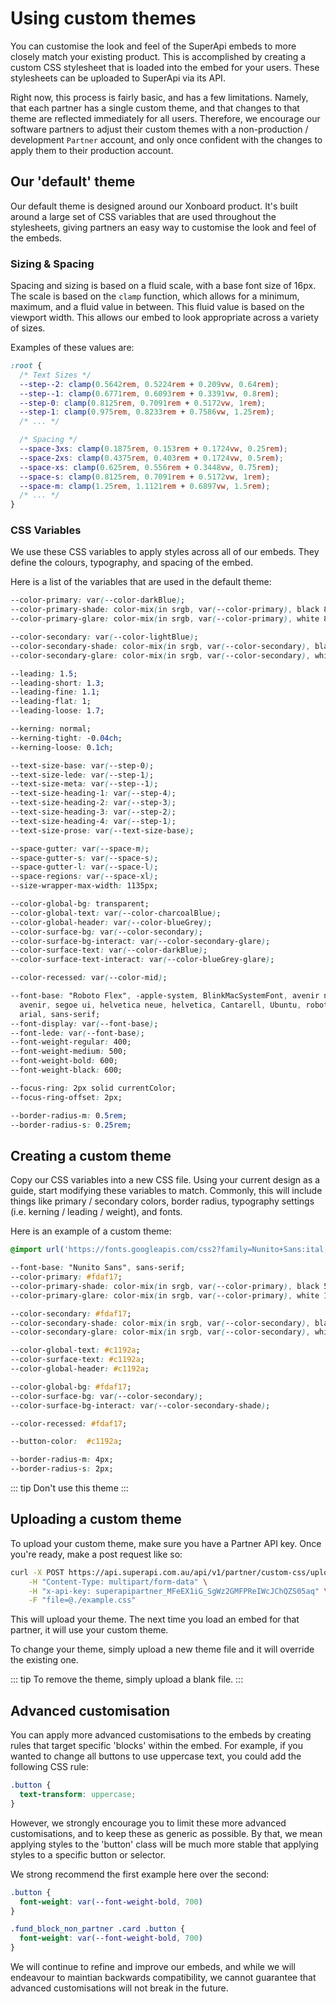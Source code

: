 # Using custom themes

You can customise the look and feel of the SuperApi embeds to more closely match your existing product. This is accomplished by creating a custom CSS stylesheet that is loaded into the embed for your users. These stylesheets can be uploaded to SuperApi via its API.

Right now, this process is fairly basic, and has a few limitations. Namely, that each partner has a single custom theme, and that changes to that theme are reflected immediately for all users. Therefore, we encourage our software partners to adjust their custom themes with a non-production / development `Partner` account, and only once confident with the changes to apply them to their production account.

## Our 'default' theme

Our default theme is designed around our Xonboard product. It's built around a large set of CSS variables that are used throughout the stylesheets, giving partners an easy way to customise the look and feel of the embeds.

### Sizing & Spacing

Spacing and sizing is based on a fluid scale, with a base font size of 16px. The scale is based on the `clamp` function, which allows for a minimum, maximum, and a fluid value in between. This fluid value is based on the viewport width. This allows our embed to look appropriate across a variety of sizes.

Examples of these values are:
```css
:root {
  /* Text Sizes */
  --step--2: clamp(0.5642rem, 0.5224rem + 0.209vw, 0.64rem);
  --step--1: clamp(0.6771rem, 0.6093rem + 0.3391vw, 0.8rem);
  --step-0: clamp(0.8125rem, 0.7091rem + 0.5172vw, 1rem);
  --step-1: clamp(0.975rem, 0.8233rem + 0.7586vw, 1.25rem);
  /* ... */

  /* Spacing */
  --space-3xs: clamp(0.1875rem, 0.153rem + 0.1724vw, 0.25rem);
  --space-2xs: clamp(0.4375rem, 0.403rem + 0.1724vw, 0.5rem);
  --space-xs: clamp(0.625rem, 0.556rem + 0.3448vw, 0.75rem);
  --space-s: clamp(0.8125rem, 0.7091rem + 0.5172vw, 1rem);
  --space-m: clamp(1.25rem, 1.1121rem + 0.6897vw, 1.5rem);
  /* ... */
}
```

### CSS Variables

We use these CSS variables to apply styles across all of our embeds. They define the colours, typography, and spacing of the embed.

Here is a list of the variables that are used in the default theme:

```css
--color-primary: var(--color-darkBlue);
--color-primary-shade: color-mix(in srgb, var(--color-primary), black 8%);
--color-primary-glare: color-mix(in srgb, var(--color-primary), white 8%);

--color-secondary: var(--color-lightBlue);
--color-secondary-shade: color-mix(in srgb, var(--color-secondary), black 8%);
--color-secondary-glare: color-mix(in srgb, var(--color-secondary), white 20%);

--leading: 1.5;
--leading-short: 1.3;
--leading-fine: 1.1;
--leading-flat: 1;
--leading-loose: 1.7;

--kerning: normal;
--kerning-tight: -0.04ch;
--kerning-loose: 0.1ch;

--text-size-base: var(--step-0);
--text-size-lede: var(--step-1);
--text-size-meta: var(--step--1);
--text-size-heading-1: var(--step-4);
--text-size-heading-2: var(--step-3);
--text-size-heading-3: var(--step-2);
--text-size-heading-4: var(--step-1);
--text-size-prose: var(--text-size-base);

--space-gutter: var(--space-m);
--space-gutter-s: var(--space-s);
--space-gutter-l: var(--space-l);
--space-regions: var(--space-xl);
--size-wrapper-max-width: 1135px;

--color-global-bg: transparent;
--color-global-text: var(--color-charcoalBlue);
--color-global-header: var(--color-blueGrey);
--color-surface-bg: var(--color-secondary);
--color-surface-bg-interact: var(--color-secondary-glare);
--color-surface-text: var(--color-darkBlue);
--color-surface-text-interact: var(--color-blueGrey-glare);

--color-recessed: var(--color-mid);

--font-base: "Roboto Flex", -apple-system, BlinkMacSystemFont, avenir next,
  avenir, segoe ui, helvetica neue, helvetica, Cantarell, Ubuntu, roboto, noto,
  arial, sans-serif;
--font-display: var(--font-base);
--font-lede: var(--font-base);
--font-weight-regular: 400;
--font-weight-medium: 500;
--font-weight-bold: 600;
--font-weight-black: 600;

--focus-ring: 2px solid currentColor;
--focus-ring-offset: 2px;

--border-radius-m: 0.5rem;
--border-radius-s: 0.25rem;
```

## Creating a custom theme

Copy our CSS variables into a new CSS file. Using your current design as a guide, start modifying these variables to match. Commonly, this will include things like primary / secondary colors, border radius, typography settings (i.e. kerning / leading / weight), and fonts.

Here is an example of a custom theme:

```css
@import url('https://fonts.googleapis.com/css2?family=Nunito+Sans:ital,opsz,wght@0,6..12,200..1000;1,6..12,200..1000&display=swap');

--font-base: "Nunito Sans", sans-serif;
--color-primary: #fdaf17;
--color-primary-shade: color-mix(in srgb, var(--color-primary), black 5%);
--color-primary-glare: color-mix(in srgb, var(--color-primary), white 10%);

--color-secondary: #fdaf17;
--color-secondary-shade: color-mix(in srgb, var(--color-secondary), black 3%);
--color-secondary-glare: color-mix(in srgb, var(--color-secondary), white 10%);

--color-global-text: #c1192a;
--color-surface-text: #c1192a;
--color-global-header: #c1192a;

--color-global-bg: #fdaf17;
--color-surface-bg: var(--color-secondary);
--color-surface-bg-interact: var(--color-secondary-shade);

--color-recessed: #fdaf17;

--button-color:  #c1192a;

--border-radius-m: 4px;
--border-radius-s: 2px;
```

::: tip
Don't use this theme
:::

## Uploading a custom theme

To upload your custom theme, make sure you have a Partner API key. Once you're ready, make a post request like so:

```bash
curl -X POST https://api.superapi.com.au/api/v1/partner/custom-css/upload \
    -H "Content-Type: multipart/form-data" \
    -H "x-api-key: superapipartner_MFeEX1iG_SgWz2GMFPReIWcJChQZS05aq" \
    -F "file=@./example.css"
```

This will upload your theme. The next time you load an embed for that partner, it will use your custom theme.

To change your theme, simply upload a new theme file and it will override the existing one.

::: tip
To remove the theme, simply upload a blank file.
:::

## Advanced customisation

You can apply more advanced customisations to the embeds by creating rules that target specific 'blocks' within the embed. For example, if you wanted to change all buttons to use uppercase text, you could add the following CSS rule:

```css
.button {
  text-transform: uppercase;
}
```

However, we strongly encourage you to limit these more advanced customisations, and to keep these as generic as possible. By that, we mean applying styles to the 'button' class will be much more stable that applying styles to a specific button or selector.

We strong recommend the first example here over the second:

```css
.button {
  font-weight: var(--font-weight-bold, 700)
}

.fund_block_non_partner .card .button {
  font-weight: var(--font-weight-bold, 700)
}
```

We will continue to refine and improve our embeds, and while we will endeavour to maintian backwards compatibility, we cannot guarantee that advanced customisations will not break in the future.
